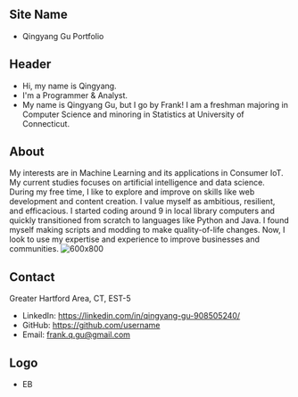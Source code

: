 ## Site Name
- Qingyang Gu Portfolio

## Header
- Hi, my name is Qingyang. 
- I'm a Programmer & Analyst.
- My name is Qingyang Gu, but I go by Frank! I am a freshman majoring in Computer Science and minoring in Statistics at University of Connecticut. 

## About
My interests are in Machine Learning and its applications in Consumer IoT. My current studies focuses on artificial intelligence and data science. During my free time, I like to explore and improve on skills like web development and content creation. I value myself as ambitious, resilient, and efficacious. I started coding around 9 in local library computers and quickly transitioned from scratch to languages like Python and Java. I found myself making scripts and modding to make quality-of-life changes. Now, I look to use my expertise and experience to improve businesses and communities.
![600x800](https://frankqgu.github.io/logo192.png)
## Contact
Greater Hartford Area, CT, EST-5
- LinkedIn: https://linkedin.com/in/qingyang-gu-908505240/
- GitHub: https://github.com/username
- Email: frank.q.gu@gmail.com

## Logo
- EB